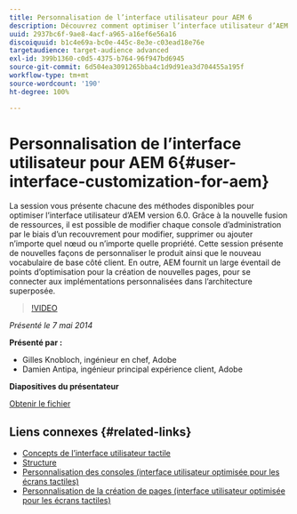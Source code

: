 ```yaml
---
title: Personnalisation de l’interface utilisateur pour AEM 6
description: Découvrez comment optimiser l’interface utilisateur d’AEM 6.0. Grâce à la nouvelle fusion de ressources, il est possible de modifier chaque console d’administration par le biais d’un recouvrement pour modifier, supprimer ou ajouter n’importe quel nœud ou n’importe quelle propriété.
uuid: 2937bc6f-9ae8-4acf-a965-a16ef6e56a16
discoiquuid: b1c4e69a-bc0e-445c-8e3e-c03ead18e76e
targetaudience: target-audience advanced
exl-id: 399b1360-c0d5-4375-b764-96f947bd6945
source-git-commit: 6d504ea3091265bba4c1d9d91ea3d704455a195f
workflow-type: tm+mt
source-wordcount: '190'
ht-degree: 100%

---
```


# Personnalisation de l’interface utilisateur pour AEM 6{#user-interface-customization-for-aem}

La session vous présente chacune des méthodes disponibles pour optimiser l’interface utilisateur d’AEM version 6.0. Grâce à la nouvelle fusion de ressources, il est possible de modifier chaque console d’administration par le biais d’un recouvrement pour modifier, supprimer ou ajouter n’importe quel nœud ou n’importe quelle propriété. Cette session présente de nouvelles façons de personnaliser le produit ainsi que le nouveau vocabulaire de base côté client. En outre, AEM fournit un large éventail de points d’optimisation pour la création de nouvelles pages, pour se connecter aux implémentations personnalisées dans l’architecture superposée.

>[!VIDEO](https://video.tv.adobe.com/v/19519/?quality=9)

*Présenté le 7 mai 2014*

**Présenté par :**

* Gilles Knobloch, ingénieur en chef, Adobe
* Damien Antipa, ingénieur principal expérience client, Adobe

**Diapositives du présentateur**

[Obtenir le fichier](assets/user-interface-customization-for-aem6.pdf)

## Liens connexes {#related-links}

* [Concepts de l’interface utilisateur tactile](http://docs.adobe.com/docs/en/aem/6-0/develop/the-basics/touch-ui-concepts.html)
* [Structure](http://docs.adobe.com/docs/en/aem/6-0/develop/the-basics/touch-ui-structure.html)
* [Personnalisation des consoles (interface utilisateur optimisée pour les écrans tactiles)](http://docs.adobe.com/docs/en/aem/6-0/develop/extending/customizing-consoles-touch.html)
* [Personnalisation de la création de pages (interface utilisateur optimisée pour les écrans tactiles)](http://docs.adobe.com/docs/en/aem/6-0/develop/extending/customizing-page-authoring-touch.html)
